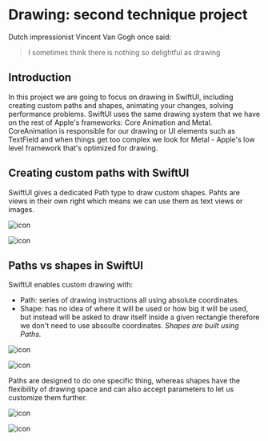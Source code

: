 # Drawing: second technique project

Dutch impressionist Vincent Van Gogh once said:

> I sometimes think there is nothing so delightful as drawing

## Introduction

In this project we are going to focus on drawing in SwiftUI, including creating custom paths and shapes, animating your changes, solving performance problems. SwiftUI uses the same drawing system that we have on the rest of Apple's frameworks: Core Animation and Metal. CoreAnimation is responsible for our drawing or UI elements such as TextField and when things get too complex we look for Metal - Apple's low level  framework that's optimized for drawing.

## Creating custom paths with SwiftUI

SwiftUI gives a dedicated Path type to draw custom shapes. Pahts are views in their own right which means we can use them as text views or images. 

![icon](images/Path-Basic.png)

![icon](images/Path-Basic-Simulator.png)

## Paths vs shapes in SwiftUI

SwiftUI enables custom drawing with:

- Path: series of drawing instructions all using absolute coordinates. 
- Shape: has no idea of where it will be used or how big it will be used, but instead will be asked to draw itself inside a given rectangle therefore we don't need to use absoulte coordinates. *Shapes are built using Paths.*

![icon](images/Shape-Basic.png)

![icon](images/Shape-Basic-Simulator.png)

Paths are designed to do one specific thing, whereas shapes have the flexibility of drawing space and can also accept parameters to let us customize them further. 

![icon](images/Shape-Arc.png)

![icon](images/Shape-Arc-Simulator.png)





